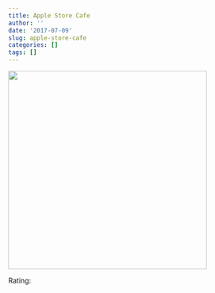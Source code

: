```yaml
---
title: Apple Store Cafe
author: ''
date: '2017-07-09'
slug: apple-store-cafe
categories: []
tags: []
---
```



<img src="/img/IMG_8298.jpg" width ="400">

Rating: